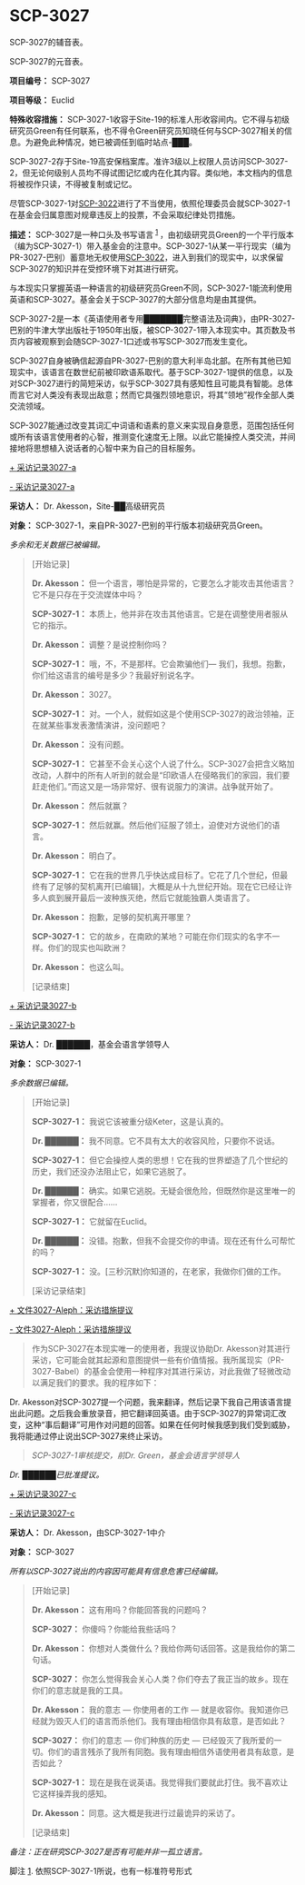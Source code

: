 # SCP-3027
                        




SCP-3027的辅音表。





SCP-3027的元音表。



**项目编号：** SCP-3027

**项目等级：** Euclid

**特殊收容措施：** SCP-3027-1收容于Site-19的标准人形收容间内。它不得与初级研究员Green有任何联系，也不得令Green研究员知晓任何与SCP-3027相关的信息。为避免此种情况，她已被调任到临时站点-███。

SCP-3027-2存于Site-19高安保档案库。准许3级以上权限人员访问SCP-3027-2，但无论何级别人员均不得试图记忆或内在化其内容。类似地，本文档内的信息将被视作只读，不得被复制或记忆。

尽管SCP-3027-1对[SCP-3022](/scp-3022)进行了不当使用，依照伦理委员会就SCP-3027-1在基金会归属意图对规章违反上的投票，不会采取纪律处罚措施。

**描述：** SCP-3027是一种口头及书写语言<sup class='footnoteref'>
 <a shape='rect' class='footnoteref' id='footnoteref-1' href='javascript:;' onclick='WIKIDOT.page.utils.scrollToReference(&apos;footnote-1&apos;)'>1</a>
</sup>，由初级研究员Green的一个平行版本（编为SCP-3027-1）带入基金会的注意中。SCP-3027-1从某一平行现实（编为PR-3027-巴别）蓄意地无权使用[SCP-3022](/scp-3022)，进入到我们的现实中，以求保留SCP-3027的知识并在受控环境下对其进行研究。

与本现实只掌握英语一种语言的初级研究员Green不同，SCP-3027-1能流利使用英语和SCP-3027。基金会关于SCP-3027的大部分信息均是由其提供。

SCP-3027-2是一本《英语使用者专用███████完整语法及词典》，由PR-3027-巴别的牛津大学出版社于1950年出版，被SCP-3027-1带入本现实中。其页数及书页内容被观察到会随SCP-3027-1口述或书写SCP-3027而发生变化。

SCP-3027自身被确信起源自PR-3027-巴别的意大利半岛北部。在所有其他已知现实中，该语言在数世纪前被印欧语系取代。基于SCP-3027-1提供的信息，以及对SCP-3027进行的简短采访，似乎SCP-3027具有感知性且可能具有智能。总体而言它对人类没有表现出敌意；然而它具强烈领地意识，将其“领地”视作全部人类交流领域。

SCP-3027能通过改变其词汇中词语和语素的意义来实现自身意愿，范围包括任何或所有该语言使用者的心智，推测变化速度无上限。以此它能操控人类交流，并间接地将思想植入说话者的心智中来为自己的目标服务。


<a shape='rect' class='collapsible-block-link' href='javascript:;'>+&#160;&#37319;&#35775;&#35760;&#24405;3027-a</a>

<a shape='rect' class='collapsible-block-link' href='javascript:;'>-&#160;&#37319;&#35775;&#35760;&#24405;3027-a</a>

**采访人：** Dr. Akesson，Site-██高级研究员

**对象：** SCP-3027-1，来自PR-3027-巴别的平行版本初级研究员Green。

*多余和无关数据已被编辑。* 


> [开始记录]
> 
> **Dr. Akesson：** 但一个语言，哪怕是异常的，它要怎么才能攻击其他语言？它不是只存在于交流媒体中吗？
> 
> **SCP-3027-1：** 本质上，他并非在攻击其他语言。它是在调整使用者服从它的指示。
> 
> **Dr. Akesson：** 调整？是说控制你吗？
> 
> **SCP-3027-1：** 哦，不，不是那样。它会欺骗他们— 我们，我想。抱歉，你们给这语言的编号是多少？我最好别说名字。
> 
> **Dr. Akesson：** 3027。
> 
> **SCP-3027-1：** 对。一个人，就假如这是个使用SCP-3027的政治领袖，正在就某些事发表激情演讲，没问题吧？
> 
> **Dr. Akesson：** 没有问题。
> 
> **SCP-3027-1：** 它甚至不会关心这个人说了什么。SCP-3027会把含义略加改动，人群中的所有人听到的就会是“印欧语人在侵略我们的家园，我们要赶走他们。”而这又是一场非常好、很有说服力的演讲。战争就开始了。
> 
> **Dr. Akesson：** 然后就赢？
> 
> **SCP-3027-1：** 然后就赢。然后他们征服了领土，迫使对方说他们的语言。
> 
> **Dr. Akesson：** 明白了。
> 
> **SCP-3027-1：** 它在我的世界几乎快达成目标了。它花了几个世纪，但最终有了足够的契机离开[已编辑]，大概是从十九世纪开始。现在它已经让许多人疯到展开最后一波种族灭绝，然后它就能独霸人类语言了。
> 
> **Dr. Akesson：** 抱歉，足够的契机离开哪里？
> 
> **SCP-3027-1：** 它的故乡，在南欧的某地？可能在你们现实的名字不一样。你们的现实也叫欧洲？
> 
> **Dr. Akesson：** 也这么叫。
> 
> [记录结束]
> 





<a shape='rect' class='collapsible-block-link' href='javascript:;'>+&#160;&#37319;&#35775;&#35760;&#24405;3027-b</a>

<a shape='rect' class='collapsible-block-link' href='javascript:;'>-&#160;&#37319;&#35775;&#35760;&#24405;3027-b</a>

**采访人：** Dr. ██████，基金会语言学领导人

**对象：** SCP-3027-1

*多余数据已编辑。* 


> [开始记录]
> 
> **SCP-3027-1：** 我说它该被重分级Keter，这是认真的。
> 
> **Dr. ██████：** 我不同意。它不具有太大的收容风险，只要你不说话。
> 
> **SCP-3027-1：** 但它会操控人类的思想！它在我的世界塑造了几个世纪的历史，我们还没办法阻止它，如果它逃脱了。
> 
> **Dr. ██████：** 确实。如果它逃脱。无疑会很危险，但既然你是这里唯一的掌握者，你又很配合……
> 
> **SCP-3027-1：** 它就留在Euclid。
> 
> **Dr. ██████：** 没错。抱歉，但我不会提交你的申请。现在还有什么可帮忙的吗？
> 
> **SCP-3027-1：** 没。[三秒沉默]你知道的，在老家，我做你们做的工作。
> 
> [采访记录结束]
> 





<a shape='rect' class='collapsible-block-link' href='javascript:;'>+&#160;&#25991;&#20214;3027-Aleph&#65306;&#37319;&#35775;&#25514;&#26045;&#25552;&#35758;</a>

<a shape='rect' class='collapsible-block-link' href='javascript:;'>-&#160;&#25991;&#20214;3027-Aleph&#65306;&#37319;&#35775;&#25514;&#26045;&#25552;&#35758;</a>


> 作为SCP-3027在本现实唯一的使用者，我提议协助Dr. Akesson对其进行采访，它可能会就其起源和意图提供一些有价值情报。我所属现实（PR-3027-Babel）的基金会使用一种程序对其进行采访，对此我做了轻微改动以满足我们的要求。我的程序如下：

Dr. Akesson对SCP-3027提一个问题，我来翻译，然后记录下我自己用该语言提出此问题。之后我会重放录音，把它翻译回英语。由于SCP-3027的异常词汇改变，这种“事后翻译”可用作对问题的回答。如果在任何时候我感到我们受到威胁，我将能通过停止说出SCP-3027来终止采访。
> 
> *SCP-3027-1审核提交，前Dr. Green，基金会语言学领导人* 

*Dr. ██████已批准提议。* 
> 





<a shape='rect' class='collapsible-block-link' href='javascript:;'>+&#160;&#37319;&#35775;&#35760;&#24405;3027-c</a>

<a shape='rect' class='collapsible-block-link' href='javascript:;'>-&#160;&#37319;&#35775;&#35760;&#24405;3027-c</a>

**采访人：** Dr. Akesson，由SCP-3027-1中介

**对象：** SCP-3027

*所有以SCP-3027说出的内容因可能具有信息危害已经编辑。* 


> [开始记录]
> 
> **Dr. Akesson：** 这有用吗？你能回答我的问题吗？
> 
> **SCP-3027：** 你傻吗？你能给我些话吗？
> 
> **Dr. Akesson：** 你想对人类做什么？我给你两句话回答。这是我给你的第二句话。
> 
> **SCP-3027：** 你怎么觉得我会关心人类？你们夺去了我正当的故乡。现在你们的意志就是我的工具。
> 
> **Dr. Akesson：** 我的意志 — 你使用者的工作 — 就是收容你。我知道你已经就为毁灭人们的语言而杀他们。我有理由相信你具有敌意，是否如此？
> 
> **SCP-3027：** 你们的意志 — 你们种族的历史 — 已经毁灭了我所爱的一切。你们的语言残杀了我所有同胞。我有理由相信外语使用者具有敌意，是否如此？
> 
> **SCP-3027-1：** 现在是我在说英语。我觉得我们要就此打住。我不喜欢让它这样操弄我的感知。
> 
> **Dr. Akesson：** 同意。这大概是我进行过最诡异的采访了。
> 
> [记录结束]
> 

*备注：正在研究SCP-3027是否有可能并非一孤立语言。* 






脚注
<a shape='rect' href='javascript:;' onclick='WIKIDOT.page.utils.scrollToReference(&apos;footnoteref-1&apos;)'>1</a>. 依照SCP-3027-1所说，也有一标准符号形式


                    